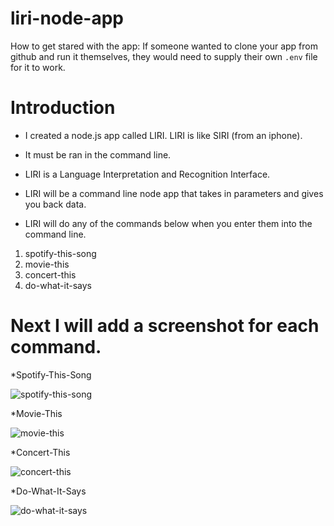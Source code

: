 # liri-node-app
How to get stared with the app: If someone wanted to clone your app from github and run it themselves, they would need to supply their own `.env` file for it to work.
# Introduction
* I created a node.js app called LIRI. LIRI is like SIRI (from an iphone).

* It must be ran in the command line.

* LIRI is a Language Interpretation and Recognition Interface.

* LIRI will be a command line node app that takes in parameters and gives you back data.

* LIRI will do any of the commands below when you enter them into the command line.

1. spotify-this-song
1. movie-this
1. concert-this
1. do-what-it-says

# Next I will add a screenshot for each command.

*Spotify-This-Song

![spotify-this-song](https://user-images.githubusercontent.com/42901367/49336163-8d185a00-f5b1-11e8-9e89-d8bda2418631.png)


*Movie-This

![movie-this](https://user-images.githubusercontent.com/42901367/49336187-234c8000-f5b2-11e8-8bd8-4485f1b850a4.png)


*Concert-This

![concert-this](https://user-images.githubusercontent.com/42901367/49336213-d87f3800-f5b2-11e8-9e49-0e90934ce8c7.png)


*Do-What-It-Says


![do-what-it-says](https://user-images.githubusercontent.com/42901367/49336475-c94eb900-f5b7-11e8-809a-590cba5a007a.png)
